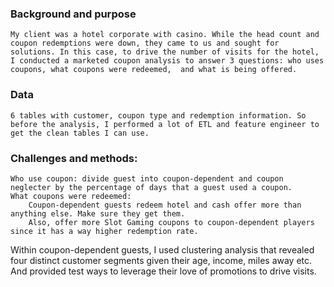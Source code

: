 ### Background and purpose   
	My client was a hotel corporate with casino. While the head count and coupon redemptions were down, they came to us and sought for solutions. In this case, to drive the number of visits for the hotel, I conducted a marketed coupon analysis to answer 3 questions: who uses coupons, what coupons were redeemed,  and what is being offered.                

### Data          
	6 tables with customer, coupon type and redemption information. So before the analysis, I performed a lot of ETL and feature engineer to get the clean tables I can use.             

### Challenges and methods:             
	Who use coupon: divide guest into coupon-dependent and coupon neglecter by the percentage of days that a guest used a coupon.         
	What coupons were redeemed:             
		Coupon-dependent guests redeem hotel and cash offer more than anything else. Make sure they get them.            
		Also, offer more Slot Gaming coupons to coupon-dependent players since it has a way higher redemption rate.             
		
Within coupon-dependent guests, I used clustering analysis that revealed four distinct customer segments given their age, income, miles away etc. And provided test ways to leverage their love of promotions to drive visits.             
